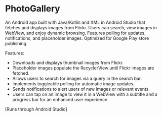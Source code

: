 # PhotoGallery
An Android app built with Java/Kotlin and XML in Android Studio that fetches and displays images from Flickr. Users can search, view images in WebView, and enjoy dynamic browsing. Features polling for updates, notifications, and placeholder images. Optimized for Google Play store publishing. 

Features:
- Downloads and displays thumbnail images from Flickr.
- Placeholder images populate the RecyclerView until Flickr images are fetched.
- Allows users to search for images via a query in the search bar.
- Implements toggleable polling for automatic image updates.
- Sends notifications to alert users of new images or relevant events.
- Users can tap on an image to view it in a WebView with a subtitle and a progress bar for an enhanced user experience.

[Runs through Android Studio]
